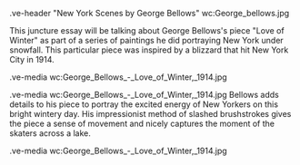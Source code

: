 .ve-header "New York Scenes by George Bellows" wc:George_bellows.jpg

This juncture essay will be talking about George Bellows's piece "Love of Winter" as part of a series of paintings he did portraying New York under snowfall. This particular piece was inspired by a blizzard that hit New York City in 1914. 

.ve-media wc:George_Bellows_-_Love_of_Winter,_1914.jpg

.ve-media wc:George_Bellows_-_Love_of_Winter,_1914.jpg
Bellows adds details to his piece to portray the excited energy of New Yorkers on this bright wintery day. His impressionist method of slashed brushstrokes gives the piece a sense of movement and nicely captures the moment of the skaters across a lake.

.ve-media wc:George_Bellows_-_Love_of_Winter,_1914.jpg
